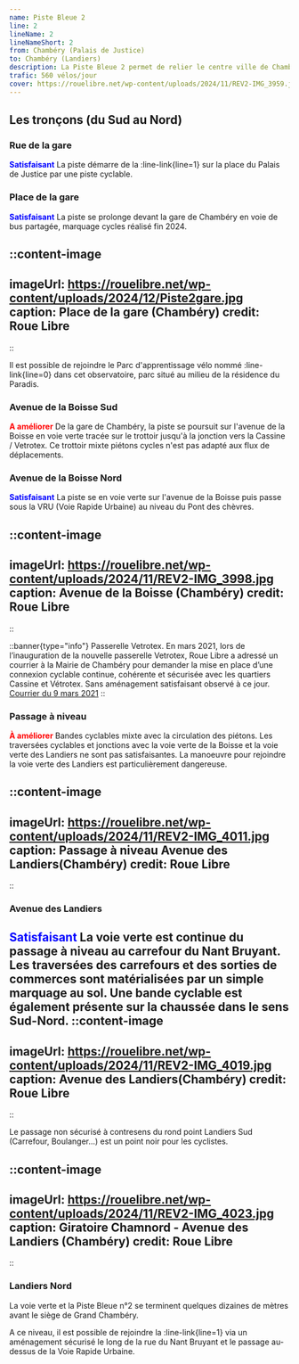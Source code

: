 ```yaml
---
name: Piste Bleue 2
line: 2
lineName: 2
lineNameShort: 2
from: Chambéry (Palais de Justice)
to: Chambéry (Landiers)
description: La Piste Bleue 2 permet de relier le centre ville de Chambéry à la zone des Landiers Sud via la gare de Chambéry.
trafic: 560 vélos/jour
cover: https://rouelibre.net/wp-content/uploads/2024/11/REV2-IMG_3959.jpg
---
```


## Les tronçons (du Sud au Nord)

### Rue de la gare
<span style="color:blue;font-weight:bold">Satisfaisant</span> La piste démarre de la :line-link{line=1} sur la place du Palais de Justice par une piste cyclable.

### Place de la gare
<span style="color:blue;font-weight:bold">Satisfaisant</span> La piste se prolonge devant la gare de Chambéry en voie de bus partagée, marquage cycles réalisé fin 2024.

::content-image
---
imageUrl: https://rouelibre.net/wp-content/uploads/2024/12/Piste2gare.jpg
caption: Place de la gare (Chambéry)
credit: Roue Libre
---
::

Il est possible de rejoindre le Parc d'apprentissage vélo nommé :line-link{line=0} dans cet observatoire, parc situé au milieu de la résidence du Paradis. 


### Avenue de la Boisse Sud
<span style="color:red;font-weight:bold">A améliorer</span> De la gare de Chambéry, la piste se poursuit sur l'avenue de la Boisse en voie verte tracée sur le trottoir jusqu'à la jonction vers la Cassine / Vetrotex. Ce trottoir mixte piétons cycles n'est pas adapté aux flux de déplacements.

### Avenue de la Boisse Nord

<span style="color:blue;font-weight:bold">Satisfaisant</span> La piste se en voie verte sur l'avenue de la Boisse puis passe sous la VRU (Voie Rapide Urbaine) au niveau du Pont des chèvres.

::content-image
---
imageUrl: https://rouelibre.net/wp-content/uploads/2024/11/REV2-IMG_3998.jpg
caption: Avenue de la Boisse (Chambéry)
credit: Roue Libre
---
::

::banner{type="info"}
Passerelle Vetrotex. En mars 2021, lors de l’inauguration de la nouvelle passerelle Vetrotex, Roue Libre a adressé un courrier à la Mairie de Chambéry pour demander la mise en place d’une connexion cyclable continue, cohérente et sécurisée avec les quartiers Cassine et Vétrotex. Sans aménagement satisfaisant observé à ce jour. <a href="https://rouelibre.net/wp-content/uploads/2023/05/2021-03-Courrier-RL-a-Chambery.-Liaison-Vetrotex-Cassine-BAT.pdf/" target="_blank">Courrier du 9 mars 2021</a>
::

### Passage à niveau

<span style="color:red;font-weight:bold">À améliorer</span> Bandes cyclables mixte avec la circulation des piétons.
Les traversées cyclables et jonctions avec la voie verte de la Boisse et la voie verte des Landiers ne sont pas satisfaisantes. La manoeuvre pour rejoindre la voie verte des Landiers est particulièrement dangereuse.

::content-image
---
imageUrl: https://rouelibre.net/wp-content/uploads/2024/11/REV2-IMG_4011.jpg
caption: Passage à niveau Avenue des Landiers(Chambéry)
credit: Roue Libre
---
::

### Avenue des Landiers

<span style="color:blue;font-weight:bold">Satisfaisant</span> La voie verte est continue du passage à niveau au carrefour du Nant Bruyant.
Les traversées des carrefours et des sorties de commerces sont matérialisées par un simple marquage au sol.
Une bande cyclable est également présente sur la chaussée dans le sens Sud-Nord.
::content-image
---
imageUrl: https://rouelibre.net/wp-content/uploads/2024/11/REV2-IMG_4019.jpg
caption: Avenue des Landiers(Chambéry)
credit: Roue Libre
---
::

Le passage non sécurisé à contresens du rond point Landiers Sud (Carrefour, Boulanger...) est un point noir pour les cyclistes.

::content-image
---
imageUrl: https://rouelibre.net/wp-content/uploads/2024/11/REV2-IMG_4023.jpg
caption: Giratoire Chamnord - Avenue des Landiers (Chambéry)
credit: Roue Libre
---
::

### Landiers Nord

La voie verte et la Piste Bleue n°2 se terminent quelques dizaines de mètres avant le siège de Grand Chambéry.

A ce niveau, il est possible de rejoindre la :line-link{line=1} via un aménagement sécurisé le long de la rue du Nant Bruyant et le passage au-dessus de la Voie Rapide Urbaine.